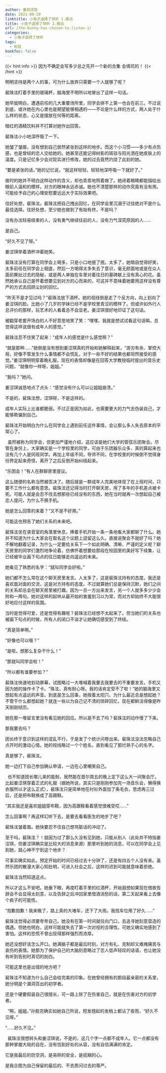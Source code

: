 ```yaml
---
author: 番茄烫饭
date: 2021-09-29
linktitle: 小兔子选择了倾听 1.极远
title: 小兔子选择了倾听 1.极远
url: /the-bunny-has-chosen-to-listen-1/
categories:
  - 小兔子选择了倾听
tags:
  - 粉蓝
bookToc: false
---
```


{{< hint info >}}
因为不确定会写多少总之先开一个新的合集
会填坑的！
{{< /hint >}}

<!--more-->


明明坚持是两个人的事，可为什么放弃只需要一个人就够了呢？
 


裴珠泫盯着手里的玻璃杯，脑海里不明所以地冒出了这样一句话。

她早就明白，遭遇前任的几大重要场所里，同学会排不上第一也会在前三。不过说到底，或许她在内心里也是期望能够相遇的——不论是什么样的方式，两人处于什么样的状态，心又是摆放在何等的距离。

暗红的酒精饮料并不打算对她作出回答。

裴珠泫小小地深呼吸了一下。

她皱了皱眉，没有想到自己居然紧张到这样的地步。而这个小习惯——多少有点伤感，也是曾经的恋人交给她的。她甚至还能记得树影的斑驳与阳光洒在她皮肤上的温度。只是记忆多少会对现实进行修改，她的过去竟然灼烧了此刻的她。

“要是紧张的话，”她的记忆说，“就这样轻轻、轻轻地深呼吸一下就好了。”

彼时的她并不明白这样动作的含义，却也乖乖地照着做了。她闭着眼睛都能描绘出眼前人温和的模样。对方的眼神永远赤诚。她也不清楚那样的动作究竟有没有用。可能给予自己的心理安慰要远远大于实际效果吧。

往好处想，裴珠泫。裴珠泫把自己拽出回忆，在同学会里沉溺于过往绝对不是什么最佳选择。往好处想，至少她也做到了有始有终，不是吗？

没有办法轻易结束的人，没有勇气继续往前的人，没有力气深究原因的人……

是自己。
 


“好久不见了呀。”

姜涩琪举着酒杯冲着她笑。

裴珠泫没有打算在同学会上喝多，只是小口地抿了抿。太多了，她暗自觉得好笑，太多前任在同学会上相逢，然后一方喝得太多失去了意识，毫无颜面地或是在众人面前撕扯过去的隐秘，或是两人单独在车里对着往日的墓碑献上没有真心的花。虽然她承认自己是怀着想要见到对方的心而来的，可这并不意味着她要用这样没有尊严的方式去回顾尘封的回忆。

“昨天不是才见过吗？”裴珠泫放下酒杯。她的视线倒是走了个反方向，向上划向了姜涩琪的脸。比她小了几岁的学妹已经不是学校里青涩的模样了。但或许如外行人总评价的那样，玩艺术的人看着总不会显老。姜涩琪很好地印证了这句话。

被戳穿老套开场白的人不好意思地笑了笑：“嘿嘿，我就是想试试看这句话嘛。总觉得这样说很有成年人的感觉。”

裴珠泫忍不住笑了起来：“成年人的感觉是什么感觉啊？”

“就是那种……”她倒是没有想到姜涩琪真的开始和她解释起来，“游刃有余、掌控大局，好像不管发生什么事情都不会慌乱，对于一些不好的结果也都坦然接受的感觉。”姜涩琪明明穿着晚礼服，现在的表情却像是在回答大学教授临时提出的音乐史问题，“就像你一样呀，姐姐。”

“我吗？”她问。

姜涩琪诚恳地点了点头：“感觉没有什么可以让姐姐崩溃。”

不是的，裴珠泫想，涩琪呀，不是这样的。

成年人实际上比谁都脆弱。不过正是因为如此，也需要更大的力气去伪装自己，才能够欺骗到自己。

裴珠泫开始明白为什么在同学会上遇到前任这件事情，会让那么多人失去原本的平常心了。


 
虽然被称为同学会，但更加严谨地介绍，这应该是她们大学的管弦乐团聚会。尽管在身份上，大家确实是一个学校里的同学，可由于乐团器乐众多，真的算起来也没有几个人是同班同学。再加上年级不同，导师不同，在学校里的时候倒不觉得身份界定起来奇怪，离开了之后反倒开始纠结起来。

“乐团会！”有人在群聊房里提议。

这么随便的名称当然被否决了。随后就是一群成年人完美地体现了在上班时间，只要不工作什么都有意思。裴珠泫还记得当时打开聊天房，用了多年的手机差点被卡死。可能人就是会忍不住去想那些已经没有的东西，她在当时就再一次想起自己被恋人提问，为什么不换手机。

她是怎么回答的来着？“又不是不好用。”

可能这也预告了她们关系的未来吧。

裴珠泫坐在录音室的角落里休息，捧着手机开始一条一条地看大家都聊了什么。她并不知道为什么大家会在取名这个议题上逗留这么久。直接说聚会不就好了吗？她不解地翻着记录，为什么一定要给关系下一个如此明确、清晰、严谨的定义呢？聊天房里的同学们激烈地争论着，仿佛怀着想要给那段在校园里的美好写下续集，让已经被毕业画下句点的往日能够走向遥远的未来。

她看见了熟悉的名字：“就叫同学会好啦。”

她们都不怎么常在这个聊天房里发言。人太多了，这是裴珠泫持有的态度。我还是喜欢面对面的交流，这是对方持有的态度。不过就算她们总是保持沉默，她们之间的关系却总会在聊天房里被打趣。因为一旦一方出来发言，另一个人就多多少少会附和一两句。她对这样的起哄从最开始的害羞到习以为常，而对方却始终不大能很好地应付这样的氛围。

当时是觉得可爱，还是觉得有趣呢？裴珠泫已经想不太起来了。但当她们的关系也被画下句点的时候，所有人的闭口不谈才让她确切感受到了终结。

“真是简单啊。”

“好像也可以哦？”

“是啦，想那么复杂干什么！”

“那就叫同学会啦！”

“所以都有谁要参加？”

裴珠泫快速地划动屏幕，试图略过一大堆喊着我要去我要去的不重要发言。手机又因为她的操作卡了卡。“珠泫，真有耐心呀。我的话肯定受不了啦！”她的脑海里又想起有点遥远的声音。到底是怎么回事，她按着太阳穴，为什么最近总是想起她？不管干什么都想起她？就连一些以为自己记不清的琐碎回忆，现在都鲜活得像是昨天刚刚经历。

她在那一堆留言里没有看见她的回应。所以是不去了吗？裴珠泫的动作慢了下来。

那我要去吗？

团长终于意识到这样的混乱不行，于是发了个统计问卷出来。裴珠泫没法忽略自己点开时的激动心情。她的视线略过一个个姓名，直到看见了那烂熟于心的名字。

真是够了，裴珠泫。

她一边打下自己参加确认申请，一边在心里嘲笑自己。


 
也不知道团长哪儿来的能耐，居然能在首尔周五的晚上定下这么大一间聚会厅。比起姜涩琪穿着正式的礼服（据她所说，其实只是刚刚参加完一场音乐会，懒得换衣服所以才这么正式），裴珠泫只是简单地在衬衫外面加了条毛衣，思虑再三过后，还是把布鞋换成了高跟鞋。

“其实我还是喜欢姐姐穿布鞋，因为高跟鞋看着感觉很难受哎……”

怎么回事啊？再这样幻听下去，是要去看看医生的地步了吧？

裴珠泫皱着眉。她快要忍不住自己想骂脏话的冲动了。

至于吗，裴珠泫？！就因为过了那么久没有见到她，只能从别人（此处并不特指姜涩琪，但姜涩琪确实是比较大的消息来源）那里听到她的消息，可以在同学会上见到她，就心神不宁到这个地步？

可事实确实如此。预定开始的时间已经过去十分钟了，还是有四五个人没有来。虽然乐团的散漫大家心知肚明，可进入社会之后，这样的迟到可能就意味着拒绝。

裴珠泫当然知道这点。

所以才这么不安吧。她垂下眼，再度盯着手里的红酒杯，开始遐想如果现在借故告辞会不会显得太刻意，以及告辞之后冲回家里借酒消愁的话，第二天起来看上去像个疯子的可能性。

“抱歉抱歉！我来晚了，路上真的大堵车，还下了大雨。我找车位用了好久……”

裴珠泫觉得必须要夸夸自己。她没有在第一时间就往向门口，去追寻她刻意营造的偶遇。但她也明白，这样可能就失去了第一次对视的合理性。可她又确实地感到了害怕。这样的恐慌不曾出现得那样强烈而浓厚。

她还没想好该怎么开口。她满脑子都是最后时刻，对方有礼、克制却又难掩痛苦与哀伤的表情。她那为了保护自己的大脑刻意略过了恋人低声轻叹的话语，也让她没有听到告别时真切的剖白。

可能这里也是出错的地方吧？

裴珠泫不知道为什么自己会给完美的印象。在她曾经拥有的那段最亲密的关系里，她分明是个漏洞百出的初学者。

还是个硬要假装自己很擅长，可一路上除了在伤害自己，就是在伤害对方的初学者。


 
“啊，姐姐，”孙胜完确实如她自己所说，短发翘起的发梢上都沾了夜雨，“好久不见呀。”

“……好久不见。”


 
裴珠泫很想转头和姜涩琪说，不是的，这几个字一点都不成年人。它一点都没有那种掌握大局的自在，没有恰到好处的从容，没有自信满满的肯定。

它是我最后的防空洞，是易碎的安全，是纸糊的心。

是我企图为自己保留的最后的、不去质问过去的尊严。
